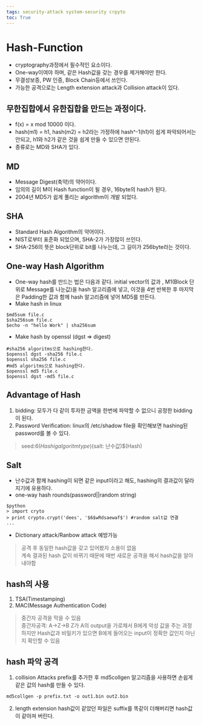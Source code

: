 ```yaml
---
tags: security-attack system-security crpyto
toc: True
---
```

# Hash-Function
* cryptography과정에서 필수적인 요소이다.
* One-way이여야 하며, 같은 Hash값을 갖는 경우를 제거해야만 한다.
* 무결성보증, PW 인증, Block Chain등에서 쓰인다.
* 가능한 공격으로는 Length extension attack과 Collision attack이 있다.

## 무한집합에서 유한집합을 만드는 과정이다.
* f(x) = x mod 10000 이다.
* hash(m1) = h1, hash(m2) = h2라는 가정하에 hash^-1(h1)이 쉽게 파악되어서는 안되고, h1와 h2가 같은 것을 쉽게 만들 수 있으면 안된다.
* 종류로는 MD와 SHA가 있다.

## MD 
* Message Digest(축약)의 약어이다.
* 임의의 길이 M이 Hash function이 될 경우, 16byte의 hash가 된다.
* 2004년 MD5가 쉽게 풀리는 algorithm이 개발 되었다.

## SHA
* Standard Hash Algorithm의 약어이다.
* NIST로부터 표준화 되었으며, SHA-2가 가장많이 쓰인다.
* SHA-256의 뜻은 block단위로 bit를 나누는데, 그 길이가 256byte라는 것이다.

## One-way Hash Algorithm
* One-way hash를 만드는 법은 다음과 같다.
initial vector의 값과 , M1(Block 단위로 Message를 나눈값)을 hash 알고리즘에 넣고, 이것을 4번 반복한 후 마지막은 Padding한 값과 함께 hash 알고리즘에 넣어 MD5를 만든다.
* Make hash in linux
```
$md5sum file.c
$sha256sum file.c
$echo -n "hello Work" | sha256sum
```
* Make hash by openssl (dgst => digest)
```
#sha256 algoritms으로 hashing한다.
$openssl dgst -sha256 file.c
$openssl sha256 file.c
#md5 algoritms으로 hashing한다.
$openssl md5 file.c
$openssl dgst -md5 file.c
```

## Advantage of Hash
1. bidding: 모두가 다 같이 투자한 금액을 한번에 파악할 수 없으니 공정한 bidding이 된다.
2. Password Verification: linux의 /etc/shadow file을 확인해보면 hashing된 password를 볼 수 있다.
> seed:$6(Hashig algoritm type)$(salt: 난수값)$(Hash)


## Salt
* 난수값과 함께 hashing이 되면 같은 input이라고 해도, hashing의 결과값이 달라지기에 유용하다.
* one-way hash rounds(password||random string)
```
$python
> import cryto
> print crypto.crypt('dees', '$6$wRdsaewaf$') #random salt값 연결
...
```
* Dictionary attack/Ranbow attack 예방가능
> 공격 후 동일한 hash값을 갖고 있어봤자 소용이 없음  
> 계속 결과된 hash 값이 바뀌기 때문에 매번 새로운 공격을 해서 hash값을 알아내야함

## hash의 사용
1. TSA(Timestamping)
2. MAC(Message Authentication Code)
> 중간자 공격을 막을 수 있음  
> 중간자공격: A->Z->B Z가 A의 output을 가로채서 B에게 악성 값을 주는 과정  
하지만 Hash값과 비밀키가 있으면 B에게 들어오는 input이 정확한 값인지 아닌지 확인할 수 있음

## hash 파악 공격
1. collision Attacks 
prefix를 추가한 후 md5collgen 알고리즘을 사용하면 손쉽게 같은 값의 hash를 만들 수 있다.
```
md5collgen -p prefix.txt -o out1.bin out2.bin
```
2. length extension
hash값이 같았던 파일은 suffix를 똑같이 더해버리면 hash값이 같아져 버린다.

